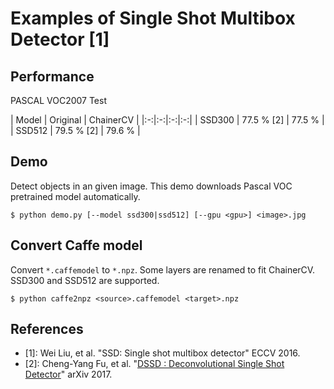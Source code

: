 # Examples of Single Shot Multibox Detector [1]

## Performance
PASCAL VOC2007 Test

| Model | Original | ChainerCV |
|:-:|:-:|:-:|:-:|
| SSD300 | 77.5 % [2] | 77.5 % |
| SSD512 | 79.5 % [2] | 79.6 % |

## Demo
Detect objects in an given image. This demo downloads Pascal VOC pretrained model automatically.
```
$ python demo.py [--model ssd300|ssd512] [--gpu <gpu>] <image>.jpg
```

## Convert Caffe model
Convert `*.caffemodel` to `*.npz`. Some layers are renamed to fit ChainerCV. SSD300 and SSD512 are supported.
```
$ python caffe2npz <source>.caffemodel <target>.npz
```

## References
- [1]: Wei Liu, et al. "SSD: Single shot multibox detector" ECCV 2016.
- [2]: Cheng-Yang Fu, et al. "[DSSD : Deconvolutional Single Shot Detector](https://arxiv.org/abs/1701.06659)" arXiv 2017.
